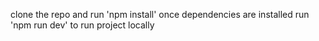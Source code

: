 clone the repo
and run 'npm install'
once dependencies are installed run 'npm run dev' to run project locally
